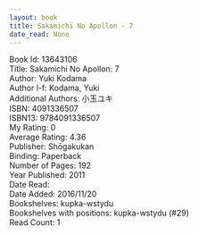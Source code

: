```yaml
---
layout: book
title: Sakamichi No Apollon - 7
date_read: None
---
```


Book Id: 13643106<br />
Title: Sakamichi No Apollon: 7<br />
Author: Yuki Kodama<br />
Author l-f: Kodama, Yuki<br />
Additional Authors: 小玉ユキ<br />
ISBN: 4091336507<br />
ISBN13: 9784091336507<br />
My Rating: 0<br />
Average Rating: 4.36<br />
Publisher: Shōgakukan<br />
Binding: Paperback<br />
Number of Pages: 192<br />
Year Published: 2011<br />
Date Read: <br />
Date Added: 2016/11/20<br />
Bookshelves: kupka-wstydu<br />
Bookshelves with positions: kupka-wstydu (#29)<br />
Read Count: 1<br />

